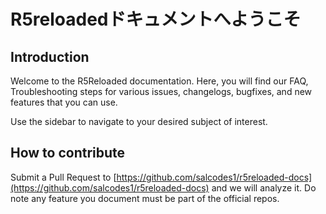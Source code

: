 # R5reloadedドキュメントへようこそ

## Introduction

Welcome to the R5Reloaded documentation. Here, you will find our FAQ, Troubleshooting steps for various issues, changelogs, bugfixes, and new features that you can use.

Use the sidebar to navigate to your desired subject of interest.

## How to contribute

Submit a Pull Request to [https://github.com/salcodes1/r5reloaded-docs](https://github.com/salcodes1/r5reloaded-docs) and we will analyze it. Do note any feature you document must be part of the official repos.


